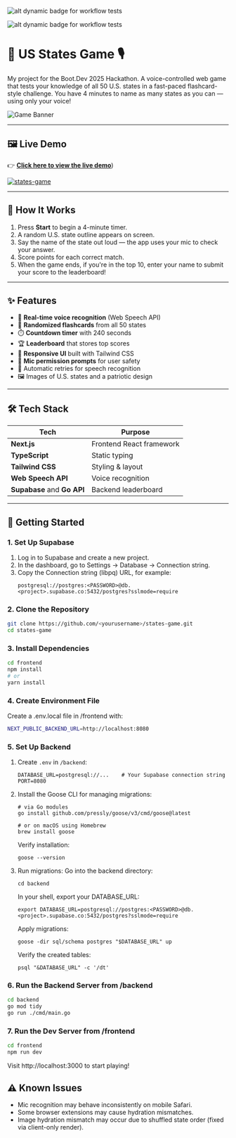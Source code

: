 ![alt dynamic badge for workflow tests](https://github.com/WarrenPaschetto/states-game/actions/workflows/backend.yml/badge.svg?branch=main)

![alt dynamic badge for workflow tests](https://github.com/WarrenPaschetto/states-game/actions/workflows/frontend.yml/badge.svg?branch=main)

# 🗽 US States Game 🎙️

My project for the Boot.Dev 2025 Hackathon.
A voice-controlled web game that tests your knowledge of all 50 U.S. states in a fast-paced flashcard-style challenge. You have 4 minutes to name as many states as you can — using only your voice!


![Game Banner](public/us-flag.gif)

---

## 🖼 Live Demo


👉 [**Click here to view the live demo**](https://states-game.vercel.app/))

[![states-game](https://github.com/user-attachments/assets/378fabe2-f946-4989-a282-5081cb28e47d)](https://states-game.vercel.app/)

---
## 🧠 How It Works

1. Press **Start** to begin a 4-minute timer.
2. A random U.S. state outline appears on screen.
3. Say the name of the state out loud — the app uses your mic to check your answer.
4. Score points for each correct match.
5. When the game ends, if you're in the top 10, enter your name to submit your score to the leaderboard!

---

## ✨ Features

- 🎤 **Real-time voice recognition** (Web Speech API)
- 🧩 **Randomized flashcards** from all 50 states
- ⏱️ **Countdown timer** with 240 seconds
- 🏆 **Leaderboard** that stores top scores
- 📱 **Responsive UI** built with Tailwind CSS
- 🔐 **Mic permission prompts** for user safety
- 🔁 Automatic retries for speech recognition
- 🖼️ Images of U.S. states and a patriotic design

---

## 🛠️ Tech Stack

| Tech           | Purpose                             |
|----------------|-------------------------------------|
| **Next.js**    | Frontend React framework            |
| **TypeScript** | Static typing                       |
| **Tailwind CSS** | Styling & layout                  |
| **Web Speech API** | Voice recognition               |
| **Supabase** and **Go API** | Backend leaderboard |

---

## 🚀 Getting Started

### 1. Set Up Supabase
1. Log in to Supabase and create a new project.
2. In the dashboard, go to Settings → Database → Connection string.
3. Copy the Connection string (libpq) URL, for example:
   ```
   postgresql://postgres:<PASSWORD>@db.<project>.supabase.co:5432/postgres?sslmode=require
   ```

### 2. Clone the Repository

```bash
git clone https://github.com/<yourusername>/states-game.git
cd states-game
```

### 3. Install Dependencies

```bash
cd frontend
npm install
# or
yarn install
```

### 4. Create Environment File
Create a .env.local file in /frontend with:
```bash
NEXT_PUBLIC_BACKEND_URL=http://localhost:8080
```

### 5. Set Up Backend
1. Create `.env` in `/backend`:
   ```env
   DATABASE_URL=postgresql://...    # Your Supabase connection string
   PORT=8080
   ```
2. Install the Goose CLI for managing migrations:

   ```
   # via Go modules
   go install github.com/pressly/goose/v3/cmd/goose@latest

   # or on macOS using Homebrew
   brew install goose
   ```
   Verify installation:
   ```
   goose --version
   ```
3. Run migrations:
   Go into the backend directory:
   ```
   cd backend
   ```
   
   In your shell, export your DATABASE_URL:
   ```
   export DATABASE_URL=postgresql://postgres:<PASSWORD>@db.<project>.supabase.co:5432/postgres?sslmode=require
   ```
   
   Apply migrations:
   ```
   goose -dir sql/schema postgres "$DATABASE_URL" up
   ```

   Verify the created tables:
   ```
   psql "&DATABASE_URL" -c '/dt'
   ```

### 6. Run the Backend Server from /backend

```bash
cd backend
go mod tidy
go run ./cmd/main.go
```

### 7. Run the Dev Server from /frontend

```bash
cd frontend
npm run dev
```
Visit http://localhost:3000 to start playing!

## ⚠ Known Issues
- Mic recognition may behave inconsistently on mobile Safari.
- Some browser extensions may cause hydration mismatches.
- Image hydration mismatch may occur due to shuffled state order (fixed via client-only render).
